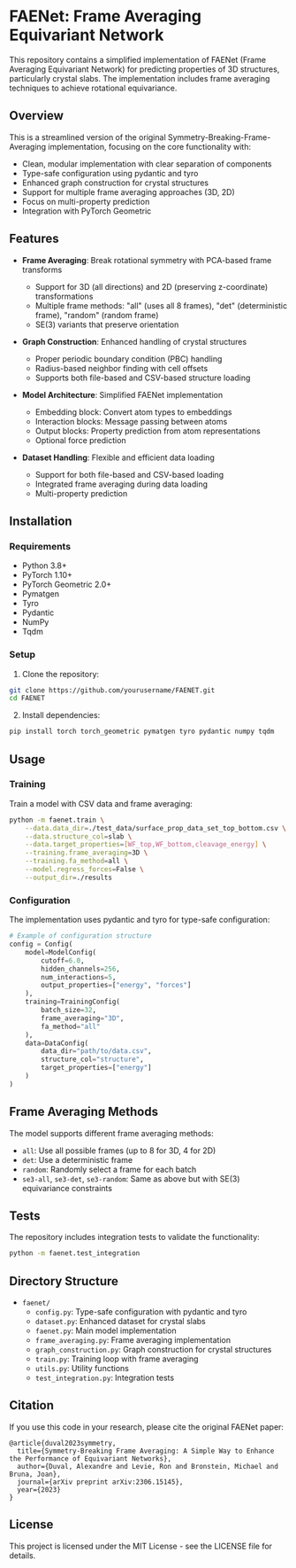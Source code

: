 # FAENet: Frame Averaging Equivariant Network

This repository contains a simplified implementation of FAENet (Frame Averaging Equivariant Network) for predicting properties of 3D structures, particularly crystal slabs. The implementation includes frame averaging techniques to achieve rotational equivariance.

## Overview

This is a streamlined version of the original Symmetry-Breaking-Frame-Averaging implementation, focusing on the core functionality with:

- Clean, modular implementation with clear separation of components
- Type-safe configuration using pydantic and tyro
- Enhanced graph construction for crystal structures
- Support for multiple frame averaging approaches (3D, 2D)
- Focus on multi-property prediction
- Integration with PyTorch Geometric

## Features

- **Frame Averaging**: Break rotational symmetry with PCA-based frame transforms
  - Support for 3D (all directions) and 2D (preserving z-coordinate) transformations
  - Multiple frame methods: "all" (uses all 8 frames), "det" (deterministic frame), "random" (random frame)
  - SE(3) variants that preserve orientation
  
- **Graph Construction**: Enhanced handling of crystal structures
  - Proper periodic boundary condition (PBC) handling
  - Radius-based neighbor finding with cell offsets
  - Supports both file-based and CSV-based structure loading
  
- **Model Architecture**: Simplified FAENet implementation
  - Embedding block: Convert atom types to embeddings
  - Interaction blocks: Message passing between atoms
  - Output blocks: Property prediction from atom representations
  - Optional force prediction

- **Dataset Handling**: Flexible and efficient data loading
  - Support for both file-based and CSV-based loading
  - Integrated frame averaging during data loading
  - Multi-property prediction

## Installation

### Requirements

- Python 3.8+
- PyTorch 1.10+
- PyTorch Geometric 2.0+
- Pymatgen
- Tyro
- Pydantic
- NumPy
- Tqdm

### Setup

1. Clone the repository:
```bash
git clone https://github.com/yourusername/FAENET.git
cd FAENET
```

2. Install dependencies:
```bash
pip install torch torch_geometric pymatgen tyro pydantic numpy tqdm
```

## Usage

### Training

Train a model with CSV data and frame averaging:

```bash
python -m faenet.train \
    --data.data_dir=./test_data/surface_prop_data_set_top_bottom.csv \
    --data.structure_col=slab \
    --data.target_properties=[WF_top,WF_bottom,cleavage_energy] \
    --training.frame_averaging=3D \
    --training.fa_method=all \
    --model.regress_forces=False \
    --output_dir=./results
```

### Configuration

The implementation uses pydantic and tyro for type-safe configuration:

```python
# Example of configuration structure
config = Config(
    model=ModelConfig(
        cutoff=6.0,
        hidden_channels=256,
        num_interactions=5,
        output_properties=["energy", "forces"]
    ),
    training=TrainingConfig(
        batch_size=32,
        frame_averaging="3D",
        fa_method="all"
    ),
    data=DataConfig(
        data_dir="path/to/data.csv",
        structure_col="structure",
        target_properties=["energy"]
    )
)
```

## Frame Averaging Methods

The model supports different frame averaging methods:

- `all`: Use all possible frames (up to 8 for 3D, 4 for 2D)
- `det`: Use a deterministic frame
- `random`: Randomly select a frame for each batch
- `se3-all`, `se3-det`, `se3-random`: Same as above but with SE(3) equivariance constraints

## Tests

The repository includes integration tests to validate the functionality:

```bash
python -m faenet.test_integration
```

## Directory Structure

- `faenet/`
  - `config.py`: Type-safe configuration with pydantic and tyro
  - `dataset.py`: Enhanced dataset for crystal slabs
  - `faenet.py`: Main model implementation
  - `frame_averaging.py`: Frame averaging implementation
  - `graph_construction.py`: Graph construction for crystal structures
  - `train.py`: Training loop with frame averaging
  - `utils.py`: Utility functions
  - `test_integration.py`: Integration tests

## Citation

If you use this code in your research, please cite the original FAENet paper:

```
@article{duval2023symmetry,
  title={Symmetry-Breaking Frame Averaging: A Simple Way to Enhance the Performance of Equivariant Networks},
  author={Duval, Alexandre and Levie, Ron and Bronstein, Michael and Bruna, Joan},
  journal={arXiv preprint arXiv:2306.15145},
  year={2023}
}
```

## License

This project is licensed under the MIT License - see the LICENSE file for details.